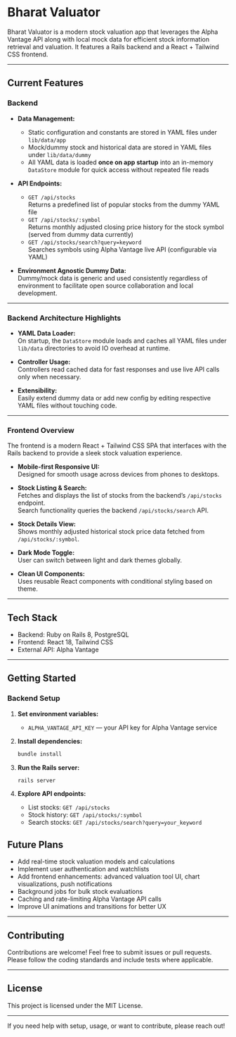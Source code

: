 
# Bharat Valuator

Bharat Valuator is a modern stock valuation app that leverages the Alpha Vantage API along with local mock data for efficient stock information retrieval and valuation. It features a Rails backend and a React + Tailwind CSS frontend.

---

## Current Features

### Backend

- **Data Management:**  
  - Static configuration and constants are stored in YAML files under `lib/data/app`  
  - Mock/dummy stock and historical data are stored in YAML files under `lib/data/dummy`  
  - All YAML data is loaded **once on app startup** into an in-memory `DataStore` module for quick access without repeated file reads

- **API Endpoints:**  
  - `GET /api/stocks`  
    Returns a predefined list of popular stocks from the dummy YAML file  
  - `GET /api/stocks/:symbol`  
    Returns monthly adjusted closing price history for the stock symbol (served from dummy data currently)  
  - `GET /api/stocks/search?query=keyword`  
    Searches symbols using Alpha Vantage live API (configurable via YAML)

- **Environment Agnostic Dummy Data:**  
  Dummy/mock data is generic and used consistently regardless of environment to facilitate open source collaboration and local development.

---

### Backend Architecture Highlights

- **YAML Data Loader:**  
  On startup, the `DataStore` module loads and caches all YAML files under `lib/data` directories to avoid IO overhead at runtime.

- **Controller Usage:**  
  Controllers read cached data for fast responses and use live API calls only when necessary.

- **Extensibility:**  
  Easily extend dummy data or add new config by editing respective YAML files without touching code.

---

### Frontend Overview

The frontend is a modern React + Tailwind CSS SPA that interfaces with the Rails backend to provide a sleek stock valuation experience.

- **Mobile-first Responsive UI:**  
  Designed for smooth usage across devices from phones to desktops.

- **Stock Listing & Search:**  
  Fetches and displays the list of stocks from the backend’s `/api/stocks` endpoint.  
  Search functionality queries the backend `/api/stocks/search` API.

- **Stock Details View:**  
  Shows monthly adjusted historical stock price data fetched from `/api/stocks/:symbol`.

- **Dark Mode Toggle:**  
  User can switch between light and dark themes globally.

- **Clean UI Components:**  
  Uses reusable React components with conditional styling based on theme.

---

## Tech Stack

- Backend: Ruby on Rails 8, PostgreSQL  
- Frontend: React 18, Tailwind CSS  
- External API: Alpha Vantage

---

## Getting Started

### Backend Setup

1. **Set environment variables:**  
   - `ALPHA_VANTAGE_API_KEY` — your API key for Alpha Vantage service

2. **Install dependencies:**  
   ```bash
   bundle install
   ```

3. **Run the Rails server:**  
   ```bash
   rails server
   ```

4. **Explore API endpoints:**  
   - List stocks: `GET /api/stocks`  
   - Stock history: `GET /api/stocks/:symbol`  
   - Search stocks: `GET /api/stocks/search?query=your_keyword`

## Future Plans

- Add real-time stock valuation models and calculations  
- Implement user authentication and watchlists  
- Add frontend enhancements: advanced valuation tool UI, chart visualizations, push notifications  
- Background jobs for bulk stock evaluations  
- Caching and rate-limiting Alpha Vantage API calls  
- Improve UI animations and transitions for better UX  

---

## Contributing

Contributions are welcome! Feel free to submit issues or pull requests. Please follow the coding standards and include tests where applicable.

---

## License

This project is licensed under the MIT License.

---

If you need help with setup, usage, or want to contribute, please reach out!